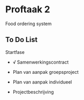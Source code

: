 # Proftaak 2
Food ordering system  

## To Do List

Startfase

- √ Samenwerkingscontract

- Plan van aanpak groepsproject

- Plan van aanpak individueel

- Projectbeschrijving

